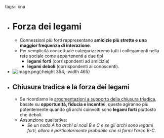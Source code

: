 tags:: cna

- # Forza dei legami
	- Connessioni più forti rappresentano **amicizie più strette e una maggior frequenza di interazione**.
	- Per semplicità concettuale categorizzeremo tutti i collegamenti nella rete sociale come appartenenti a due tipi
		- **legami forti** (corrispondenti ad amicizie)
		- **legami deboli** (corrispondenti ai conoscenti).
- ![image.png](../assets/image_1662655251394_0.png){:height 354, :width 465}
- ## Chiusura tradica e la forza dei legami
	- Se ricordiamo le [argomentazioni a supporto della chiusura triadica](((631a198f-9eb1-4235-9424-01ed661dbc7c))), basate su **opportunità, fiducia e incentivi**, queste agiranno più potentemente quando gli archi coinvolti sono **legami forti** piuttosto che deboli.
	- Assunzione qualitativa:
		- *Se un nodo A ha archi ai nodi B e C e se gli archi sono legami forti, allora è particolarmente probabile che si formi l'arco B-C*.